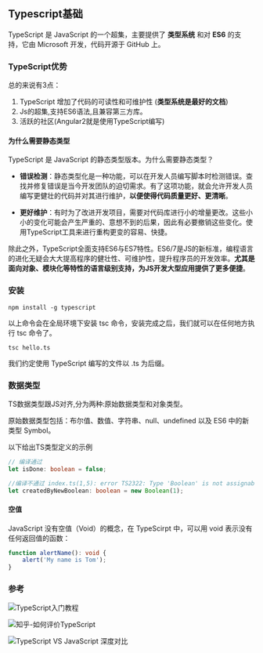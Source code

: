 ## Typescript基础
TypeScript 是 JavaScript 的一个超集，主要提供了 **类型系统** 和对 **ES6** 的支持，它由 Microsoft 开发，代码开源于 GitHub 上。

### TypeScript优势
总的来说有3点：

 1. TypeScript 增加了代码的可读性和可维护性 (**类型系统是最好的文档**)
 2. Js的超集,支持ES6语法,且兼容第三方库。
 3. 活跃的社区(Angular2就是使用TypeScript编写)

#### 为什么需要静态类型
TypeScript 是 JavaScript 的静态类型版本。为什么需要静态类型？

 - **错误检测**：静态类型化是一种功能，可以在开发人员编写脚本时检测错误。查找并修复错误是当今开发团队的迫切需求。有了这项功能，就会允许开发人员编写更健壮的代码并对其进行维护，**以便使得代码质量更好、更清晰**。

 - **更好维护**：有时为了改进开发项目，需要对代码库进行小的增量更改。这些小小的变化可能会产生严重的、意想不到的后果，因此有必要撤销这些变化。使用TypeScript工具来进行重构更变的容易、快捷。

除此之外，TypeScript全面支持ES6与ES7特性。ES6/7是JS的新标准，编程语言的进化无疑会大大提高程序的健壮性、可维护性，提升程序员的开发效率。**尤其是面向对象、模块化等特性的语言级别支持，为JS开发大型应用提供了更多便捷**。

### 安装

```
npm install -g typescript
```

以上命令会在全局环境下安装 tsc 命令，安装完成之后，我们就可以在任何地方执行 tsc 命令了。

```
tsc hello.ts
```

我们约定使用 TypeScript 编写的文件以 .ts 为后缀。

### 数据类型
TS数据类型跟JS对齐,分为两种:原始数据类型和对象类型。

原始数据类型包括：布尔值、数值、字符串、null、undefined 以及 ES6 中的新类型 Symbol。

以下给出TS类型定义的示例

``` typescript
// 编译通过
let isDone: boolean = false;

//编译不通过 index.ts(1,5): error TS2322: Type 'Boolean' is not assignable to type 'boolean'.
let createdByNewBoolean: boolean = new Boolean(1);

```

#### 空值
JavaScript 没有空值（Void）的概念，在 TypeScirpt 中，可以用 void 表示没有任何返回值的函数：

``` typescript
function alertName(): void {
    alert('My name is Tom');
}
```

### 参考
![TypeScript入门教程](https://legacy.gitbook.com/book/xcatliu/typescript-tutorial)

![知乎-如何评价TypeScript](https://www.zhihu.com/question/21879449/answer/57236840)

![TypeScript VS JavaScript 深度对比](https://juejin.im/entry/5a52ed336fb9a01cbd586f9f)
